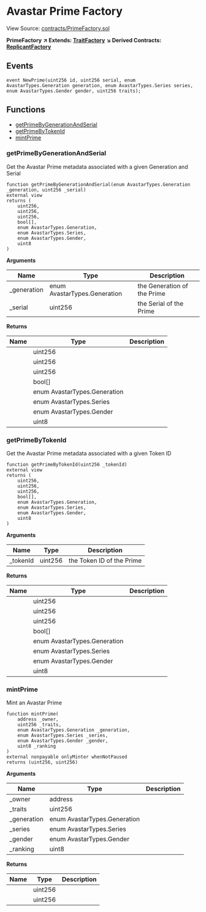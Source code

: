 # Avastar Prime Factory

View Source: [contracts/PrimeFactory.sol](https://github.com/Dapp-Wizards/Avastars-Contracts/blob/master/contracts/PrimeFactory.sol)

**PrimeFactory** **↗ Extends: [TraitFactory](TraitFactory.md)**
**↘ Derived Contracts: [ReplicantFactory](ReplicantFactory.md)**

## Events

```solidity
event NewPrime(uint256 id, uint256 serial, enum AvastarTypes.Generation generation, enum AvastarTypes.Series series, enum AvastarTypes.Gender gender, uint256 traits);
```

## **Functions**

- [getPrimeByGenerationAndSerial](#getprimebygenerationandserial)
- [getPrimeByTokenId](#getprimebytokenid)
- [mintPrime](#mintprime)

### getPrimeByGenerationAndSerial

Get the Avastar Prime metadata associated with a given Generation and Serial

```solidity
function getPrimeByGenerationAndSerial(enum AvastarTypes.Generation _generation, uint256 _serial)
external view
returns (
	uint256,
	uint256,
	uint256,
	bool[],
	enum AvastarTypes.Generation,
	enum AvastarTypes.Series,
	enum AvastarTypes.Gender,
	uint8
)
```

**Arguments**

| Name        | Type           | Description  |
| ------------- |------------- | -----|
| _generation | enum AvastarTypes.Generation | the Generation of the Prime | 
| _serial | uint256 | the Serial of the Prime | 

**Returns**

| Name        | Type           | Description  |
| ------------- |------------- | -----|
|  | uint256 |  | 
|  | uint256 |  | 
|  | uint256 |  | 
|  | bool[] |  | 
|  | enum AvastarTypes.Generation |  | 
|  | enum AvastarTypes.Series |  | 
|  | enum AvastarTypes.Gender |  | 
|  | uint8 |  | 

### getPrimeByTokenId

Get the Avastar Prime metadata associated with a given Token ID

```solidity
function getPrimeByTokenId(uint256 _tokenId)
external view
returns (
	uint256,
	uint256,
	uint256,
	bool[],
	enum AvastarTypes.Generation,
	enum AvastarTypes.Series,
	enum AvastarTypes.Gender,
	uint8
)
```

**Arguments**

| Name        | Type           | Description  |
| ------------- |------------- | -----|
| _tokenId | uint256 | the Token ID of the Prime | 

**Returns**

| Name        | Type           | Description  |
| ------------- |------------- | -----|
|  | uint256 |  | 
|  | uint256 |  | 
|  | uint256 |  | 
|  | bool[] |  | 
|  | enum AvastarTypes.Generation |  | 
|  | enum AvastarTypes.Series |  | 
|  | enum AvastarTypes.Gender |  | 
|  | uint8 |  | 

### mintPrime

Mint an Avastar Prime

```solidity
function mintPrime(
	address _owner,
	uint256 _traits,
	enum AvastarTypes.Generation _generation,
	enum AvastarTypes.Series _series,
	enum AvastarTypes.Gender _gender,
	uint8 _ranking
)
external nonpayable onlyMinter whenNotPaused 
returns (uint256, uint256)
```

**Arguments**

| Name        | Type           | Description  |
| ------------- |------------- | -----|
| _owner | address |  | 
| _traits | uint256 |  | 
| _generation | enum AvastarTypes.Generation |  | 
| _series | enum AvastarTypes.Series |  | 
| _gender | enum AvastarTypes.Gender |  | 
| _ranking | uint8 |  | 

**Returns**

| Name        | Type           | Description  |
| ------------- |------------- | -----|
|  | uint256 |  | 
|  | uint256 |  | 


